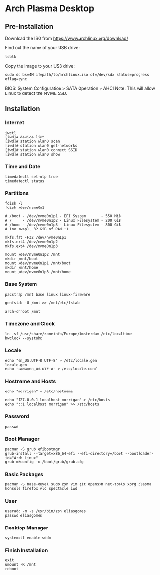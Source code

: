# Arch Plasma Desktop

## Pre-Installation

Download the ISO from https://www.archlinux.org/download/

Find out the name of your USB drive:

    lsblk

Copy the image to your USB drive:

    sudo dd bs=4M if=path/to/archlinux.iso of=/dev/sdx status=progress oflag=sync

BIOS:
    System Configuration > SATA Operation > AHCI
    Note: This will allow Linux to detect the NVME SSD.

## Installation

### Internet

    iwctl
    [iwd]# device list
    [iwd]# station wlan0 scan
    [iwd]# station wlan0 get-networks
    [iwd]# station wlan0 connect SSID
    [iwd]# station wlan0 show

### Time and Date

    timedatectl set-ntp true
    timedatectl status

### Partitions

    fdisk -l
    fdisk /dev/nvme0n1

    # /boot - /dev/nvme0n1p1 - EFI System       - 550 MiB
    # /     - /dev/nvme0n1p2 - Linux Filesystem - 200 GiB
    # /home - /dev/nvme0n1p3 - Linux Filesystem - 800 GiB
    # (no swap), 32 GiB of RAM :)

    mkfs.fat -F32 /dev/nvme0n1p1
    mkfs.ext4 /dev/nvme0n1p2
    mkfs.ext4 /dev/nvme0n1p3

    mount /dev/nvme0n1p2 /mnt
    mkdir /mnt/boot
    mount /dev/nvme0n1p1 /mnt/boot
    mkdir /mnt/home
    mount /dev/nvme0n1p3 /mnt/home

### Base System

    pacstrap /mnt base linux linux-firmware

    genfstab -U /mnt >> /mnt/etc/fstab

    arch-chroot /mnt

### Timezone and Clock

    ln -sf /usr/share/zoneinfo/Europe/Amsterdam /etc/localtime
    hwclock --systohc

### Locale

    echo "en_US.UTF-8 UTF-8" > /etc/locale.gen
    locale-gen
    echo "LANG=en_US.UTF-8" > /etc/locale.conf

### Hostname and Hosts

    echo "morrigan" > /etc/hostname

    echo "127.0.0.1 localhost morrigan" > /etc/hosts
    echo "::1 localhost morrigan" >> /etc/hosts

### Password

    passwd

### Boot Manager

    pacman -S grub efibootmgr
    grub-install --target=x86_64-efi --efi-directory=/boot --bootloader-id="Arch Linux"
    grub-mkconfig -o /boot/grub/grub.cfg

### Basic Packages

    pacman -S base-devel sudo zsh vim git openssh net-tools xorg plasma konsole firefox vlc spectacle iwd

### User

    useradd -m -s /usr/bin/zsh eliasgomes
    passwd eliasgomes

### Desktop Manager

    systemctl enable sddm

### Finish Installation

    exit
    umount -R /mnt
    reboot
